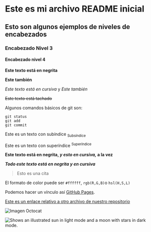 
# Este es mi archivo README inicial
## Esto son algunos ejemplos de niveles de encabezados
### Encabezado Nivel 3
#### Encabezado nivel 4

**Este texto está en negrita**

__Este también__

*Este texto está en cursiva* y _Este también_

~~Este texto está tachado~~

Algunos comandos básicos de git son:
```
git status
git add
git commit
```

Este es un texto con subíndice <sub>Subsíndice</sub>

Este es un texto con superíndice <sup>Superíndice</sup>

**Este texto está en negrita, _y esto en cursiva,_ a la vez**

***Todo este texto está en negrita y en cursiva***

> Esto es una cita

El formato de color puede ser `#ffffff`, `rgb(R,G,B)`o `hsl(H,S,L)`

Podemos hacer un vínculo así [GitHub Pages](https://pages.github.com/).

[Este es un enlace relativo a otro archivo de nuestro repositorio](lib/estilos.css)

![Imagen Octocat](https://myoctocat.com/assets/images/base-octocat.svg)

<picture>
  <source media="(prefers-color-scheme: dark)" srcset="https://user-images.githubusercontent.com/25423296/163456776-7f95b81a-f1ed-45f7-b7ab-8fa810d529fa.png">
  <source media="(prefers-color-scheme: light)" srcset="https://user-images.githubusercontent.com/25423296/163456779-a8556205-d0a5-45e2-ac17-42d089e3c3f8.png">
  <img alt="Shows an illustrated sun in light mode and a moon with stars in dark mode." src="https://user-images.githubusercontent.com/25423296/163456779-a8556205-d0a5-45e2-ac17-42d089e3c3f8.png">
</picture>






